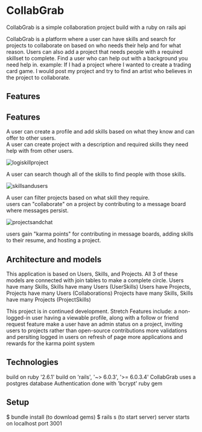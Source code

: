 
# CollabGrab

CollabGrab is a simple collaboration project build with a ruby on rails api

CollabGrab is a platform where a user can have skills and search for projects to collaborate on based on who needs their help and for what reason.
Users can also add a project that needs people with a required skillset to complete. Find a user who can help out with a background you need help in.
example: If I had a project where I wanted to create a trading card game. I would post my project and try to find an artist who believes in the project to collaborate.


## Features

## Features

A user can create a profile and add skills based on what they know and can offer to other users. <br/>
A user can create project with a description and required skills they need help with from other users. 


![logiskillproject](https://user-images.githubusercontent.com/69116393/101390462-dd0d1400-3890-11eb-9a7b-b2aa251a68da.gif)


A user can search though all of the skills to find people with those skills.


![skillsandusers](https://user-images.githubusercontent.com/69116393/101391965-1b0b3780-3893-11eb-8f44-7865706d81cd.gif)


A user can filter projects based on what skill they require. <br/>
users can "collaborate" on a project by contributing to a message board where messages persist.


![projectsandchat](https://user-images.githubusercontent.com/69116393/101393290-daacb900-3894-11eb-8765-95ccef1c1567.gif)



users gain "karma points" for contributing in message boards, adding skills to their resume, and hosting a project.                    


## Architecture and models

This application is based on Users, Skills, and Projects. 
All 3 of these models are connected with join tables to make a complete circle. 
Users have many Skills, Skills have many Users (UserSkills)
Users have Projects, Projects have many Users (Collaborations)
Projects have many Skills, Skills have many Projects (ProjectSkills)

This project is in continued development. Stretch Features include: 
a non-logged-in user having a viewable profile, along with a follow or friend request feature 
make a user have an admin status on a project, inviting users to projects rather than open-source contributions
more validations and persiting logged in users on refresh of page
more applications and rewards for the karma point system


## Technologies

build on ruby '2.6.1'
build on 'rails', '~> 6.0.3', '>= 6.0.3.4'
CollabGrab uses a postgres database
Authentication done with 'bcrypt' ruby gem


## Setup
$ bundle install (to download gems)
$ rails s (to start server)
server starts on localhost port 3001



